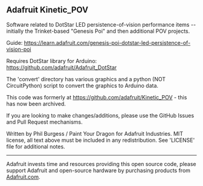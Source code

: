 ## Adafruit Kinetic_POV

Software related to DotStar LED persistence-of-vision performance items -- initially the Trinket-based "Genesis Poi" and then additional POV projects.

Guide: https://learn.adafruit.com/genesis-poi-dotstar-led-persistence-of-vision-poi

Requires DotStar library for Arduino: https://github.com/adafruit/Adafruit_DotStar

The 'convert' directory has various graphics and a python (NOT CircuitPython) script to convert the graphics to Arduino data.

This code was formerly at https://github.com/adafruit/Kinetic_POV - this has now been archived.

If you are looking to make changes/additions, please use the GitHub Issues and Pull Request mechanisms.

Written by Phil Burgess / Paint Your Dragon for Adafruit Industries. MIT license, all text above must be included in any redistribution. See 'LICENSE' file for additional notes.

----------
Adafruit invests time and resources providing this open source code, please support Adafruit and open-source hardware by purchasing products from [Adafruit.com](https://www.adafruit.com).
